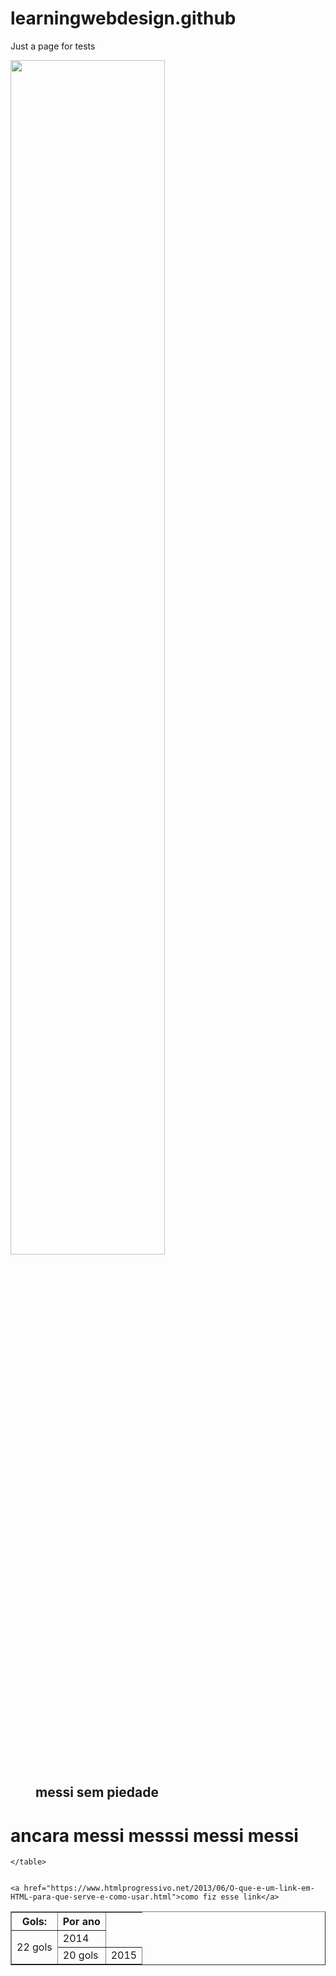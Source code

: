 # learningwebdesign.github
Just a page for tests 
<!DOCTYPE html>
<html lang="en">
<head>
    <i class="fas fa-user-friends"></i>
    <meta charset="UTF-8">
    <title>The best</title> 

</head>
<body>
    	<img src="https://conteudo.imguol.com.br/c/esporte/bc/2020/02/22/messi-comemora-gol-contra-o-eibar-no-campeonato-espanhol-1582391565398_v2_900x506.jpg" height="70% alt="mesi">
	<figure>
		<h2>messi sem piedade</h2>
		</figure> 
<h1>ancara messi messsi messi messi</h1> 
<table border = "1"
	<tr>
		<th>Gols: </th><th>Por ano</th>
	</tr>
	<tr>
		<td rowspan="2">22 gols</td><td>2014</td></tr>
	<tr>
		<td rowspan="2">20 gols</td><td>2015</td></tr>

	</table>
	
		
	<a href="https://www.htmlprogressivo.net/2013/06/O-que-e-um-link-em-HTML-para-que-serve-e-como-usar.html">como fiz esse link</a> 	
</body>
</html>
